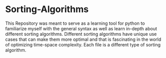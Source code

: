 # Sorting-Algorithms
This Repository was meant to serve as a learning tool for python to familiarize myself with the general syntax as well as learn in-depth about different sorting algorithms. Different sorting algorithms have unique use cases that can make them more optimal and that is fascinating in the world of optimizing time-space complexity. Each file is a different type of sorting algorithm.